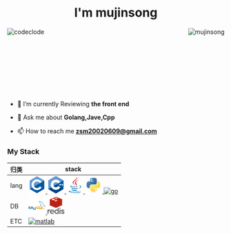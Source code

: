 
<h1 align="center">I'm mujinsong</h1><img align="left" src="https://github-stats.ubrong.com/api?username=mujinsong&show_icons=true&locale=en&theme=gruvbox" alt="codeclode" />
<img align="right" src="https://github-stats.ubrong.com/api/top-langs?username=mujinsong&show_icons=true&locale=en&layout=compact&theme=gruvbox" alt="mujinsong"/>

<br><br><br><br><br><br><br><br><br>
- 🌱 I’m currently Reviewing **the front end**

- 💬 Ask me about **Golang,Jave,Cpp**

- 📫 How to reach me **zsm20020609@gmail.com**
<h3 align="left">My Stack</h3>
<table style="display:inline" width="100%">
  <thead>
    <tr>
     <th>归类</th>
     <th>stack</th>
    </tr>
  </thead>
  <tbody>
    <tr>
      <td>lang</td>
      <td> <a href="https://www.cprogramming.com/" target="_blank" rel="noreferrer"> <img src="https://raw.githubusercontent.com/devicons/devicon/master/icons/c/c-original.svg" alt="c" width="40" height="40"/> </a> <a href="https://www.w3schools.com/cpp/" target="_blank" rel="noreferrer"> <img src="https://raw.githubusercontent.com/devicons/devicon/master/icons/cplusplus/cplusplus-original.svg" alt="cplusplus" width="40" height="40"/> </a> <a href="https://www.java.com" target="_blank" rel="noreferrer"> <img src="https://raw.githubusercontent.com/devicons/devicon/master/icons/java/java-original.svg" alt="java" width="40" height="40"/> <a href="https://www.python.org" target="_blank" rel="noreferrer"> <img src="https://raw.githubusercontent.com/devicons/devicon/master/icons/python/python-original.svg" alt="python" width="40" height="40"/> </a> <a href="https://www.go.dev/" target="_blank" rel="noreferrer"> <img src="https://github.com/mujinsong/mujinsong/assets/44770623/a9202800-ba21-404f-b4b8-db44f4619966" alt="go" width="40" height="40"/> </a> </td>
    </tr>
    <tr>
      <td>DB</td>
      <td> <a href="https://www.mysql.com/" target="_blank" rel="noreferrer"> <img src="https://raw.githubusercontent.com/devicons/devicon/master/icons/mysql/mysql-original-wordmark.svg" alt="mysql" width="40" height="40"/> </a> <a href="https://redis.io" target="_blank" rel="noreferrer"> <img src="https://raw.githubusercontent.com/devicons/devicon/master/icons/redis/redis-original-wordmark.svg" alt="redis" width="40" height="40"/> </a> </td>
    </tr>
    <tr>
      <td>ETC</td>
      <td><a href="https://www.mathworks.com/" target="_blank" rel="noreferrer"> <img src="https://upload.wikimedia.org/wikipedia/commons/2/21/Matlab_Logo.png" alt="matlab" width="40" height="40"/> </a> 
      </td>
    </tr>
  </tbody>
</table>
